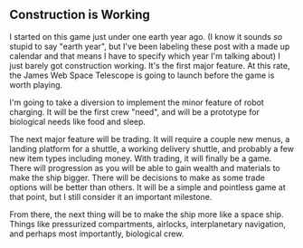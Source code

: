 ## Construction is Working

I started on this game just under one earth year ago.  (I know it sounds *so* stupid to say "earth year", but I've been labeling these post with a made up calendar and that means I have to specify which year I'm talking about)  I just barely got construction working.  It's the first major feature.  At this rate, the James Web Space Telescope is going to launch before the game is worth playing.  

I'm going to take a diversion to implement the minor feature of robot charging.  It will be the first crew "need", and will be a prototype for biological needs like food and sleep.

The next major feature will be trading.  It will require a couple new menus, a landing platform for a shuttle, a working delivery shuttle, and probably a few new item types including money. With trading, it will finally be a game.  There will progression as you will be able to gain wealth and materials to make the ship bigger.  There will be decisions to make as some trade options will be better than others.  It will be a simple and pointless game at that point, but I still consider it an important milestone.

From there, the next thing will be to make the ship more like a space ship.  Things like pressurized compartments, airlocks, interplanetary navigation, and perhaps most importantly, biological crew.